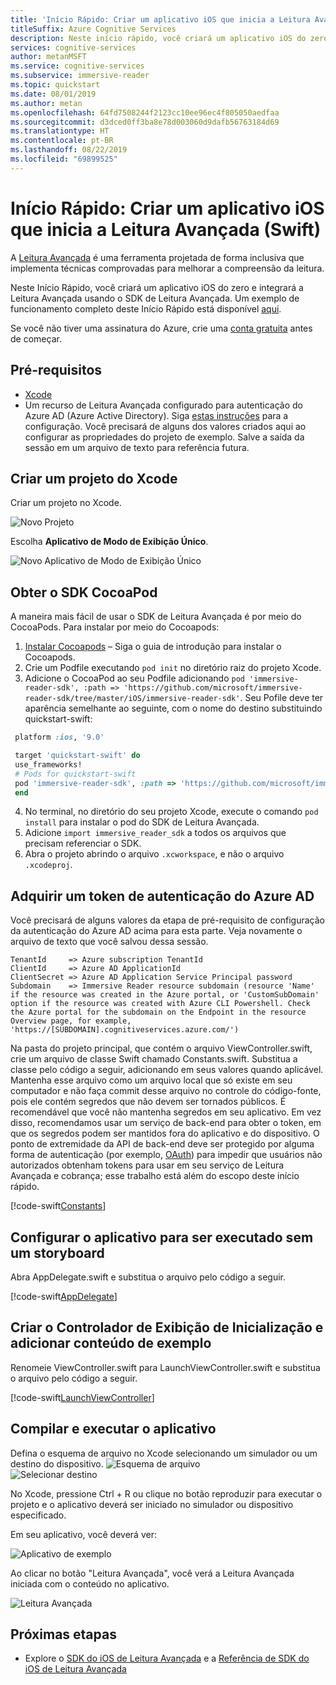 ```yaml
---
title: 'Início Rápido: Criar um aplicativo iOS que inicia a Leitura Avançada (Swift)'
titleSuffix: Azure Cognitive Services
description: Neste início rápido, você criará um aplicativo iOS do zero e adicionará a funcionalidade de Leitura Avançada.
services: cognitive-services
author: metanMSFT
ms.service: cognitive-services
ms.subservice: immersive-reader
ms.topic: quickstart
ms.date: 08/01/2019
ms.author: metan
ms.openlocfilehash: 64fd7508244f2123cc10ee96ec4f805050aedfaa
ms.sourcegitcommit: d3dced0ff3ba8e78d003060d9dafb56763184d69
ms.translationtype: HT
ms.contentlocale: pt-BR
ms.lasthandoff: 08/22/2019
ms.locfileid: "69899525"
---
```

# <a name="quickstart-create-an-ios-app-that-launches-the-immersive-reader-swift"></a>Início Rápido: Criar um aplicativo iOS que inicia a Leitura Avançada (Swift)

A [Leitura Avançada](https://www.onenote.com/learningtools) é uma ferramenta projetada de forma inclusiva que implementa técnicas comprovadas para melhorar a compreensão da leitura.

Neste Início Rápido, você criará um aplicativo iOS do zero e integrará a Leitura Avançada usando o SDK de Leitura Avançada. Um exemplo de funcionamento completo deste Início Rápido está disponível [aqui](https://github.com/microsoft/immersive-reader-sdk/tree/master/iOS/samples/quickstart-swift).

Se você não tiver uma assinatura do Azure, crie uma [conta gratuita](https://azure.microsoft.com/free/?WT.mc_id=A261C142F) antes de começar.

## <a name="prerequisites"></a>Pré-requisitos

* [Xcode](https://apps.apple.com/us/app/xcode/id497799835?mt=12)
* Um recurso de Leitura Avançada configurado para autenticação do Azure AD (Azure Active Directory). Siga [estas instruções](./azure-active-directory-authentication.md) para a configuração. Você precisará de alguns dos valores criados aqui ao configurar as propriedades do projeto de exemplo. Salve a saída da sessão em um arquivo de texto para referência futura.

## <a name="create-an-xcode-project"></a>Criar um projeto do Xcode

Criar um projeto no Xcode.

![Novo Projeto](./media/ios/xcode-create-project.png)

Escolha **Aplicativo de Modo de Exibição Único**.

![Novo Aplicativo de Modo de Exibição Único](./media/ios/xcode-single-view-app.png)

## <a name="get-the-sdk-cocoapod"></a>Obter o SDK CocoaPod
A maneira mais fácil de usar o SDK de Leitura Avançada é por meio do CocoaPods. Para instalar por meio do Cocoapods:
1. [Instalar Cocoapods](http://guides.cocoapods.org/using/getting-started.html) – Siga o guia de introdução para instalar o Cocoapods.
2. Crie um Podfile executando `pod init` no diretório raiz do projeto Xcode.
3.  Adicione o CocoaPod ao seu Podfile adicionando `pod 'immersive-reader-sdk', :path => 'https://github.com/microsoft/immersive-reader-sdk/tree/master/iOS/immersive-reader-sdk'`. Seu Pofile deve ter aparência semelhante ao seguinte, com o nome do destino substituindo quickstart-swift:
 ```ruby
  platform :ios, '9.0'

  target 'quickstart-swift' do
  use_frameworks!
  # Pods for quickstart-swift
  pod 'immersive-reader-sdk', :path => 'https://github.com/microsoft/immersive-reader-sdk/tree/master/iOS/immersive-reader-sdk'
  end
```
4. No terminal, no diretório do seu projeto Xcode, execute o comando `pod install` para instalar o pod do SDK de Leitura Avançada.
5. Adicione `import immersive_reader_sdk` a todos os arquivos que precisam referenciar o SDK.
6. Abra o projeto abrindo o arquivo `.xcworkspace`, e não o arquivo `.xcodeproj`.

## <a name="acquire-an-azure-ad-authentication-token"></a>Adquirir um token de autenticação do Azure AD

Você precisará de alguns valores da etapa de pré-requisito de configuração da autenticação do Azure AD acima para esta parte. Veja novamente o arquivo de texto que você salvou dessa sessão.

````text
TenantId     => Azure subscription TenantId
ClientId     => Azure AD ApplicationId
ClientSecret => Azure AD Application Service Principal password
Subdomain    => Immersive Reader resource subdomain (resource 'Name' if the resource was created in the Azure portal, or 'CustomSubDomain' option if the resource was created with Azure CLI Powershell. Check the Azure portal for the subdomain on the Endpoint in the resource Overview page, for example, 'https://[SUBDOMAIN].cognitiveservices.azure.com/')
````

Na pasta do projeto principal, que contém o arquivo ViewController.swift, crie um arquivo de classe Swift chamado Constants.swift. Substitua a classe pelo código a seguir, adicionando em seus valores quando aplicável. Mantenha esse arquivo como um arquivo local que só existe em seu computador e não faça commit desse arquivo no controle do código-fonte, pois ele contém segredos que não devem ser tornados públicos. É recomendável que você não mantenha segredos em seu aplicativo. Em vez disso, recomendamos usar um serviço de back-end para obter o token, em que os segredos podem ser mantidos fora do aplicativo e do dispositivo. O ponto de extremidade da API de back-end deve ser protegido por alguma forma de autenticação (por exemplo, [OAuth](https://oauth.net/2/)) para impedir que usuários não autorizados obtenham tokens para usar em seu serviço de Leitura Avançada e cobrança; esse trabalho está além do escopo deste início rápido.

[!code-swift[Constants](~/ImmersiveReaderSdk/iOS/samples/quickstart-swift/quickstart-swift/Constants.swift)]

## <a name="set-up-the-app-to-run-without-a-storyboard"></a>Configurar o aplicativo para ser executado sem um storyboard

Abra AppDelegate.swift e substitua o arquivo pelo código a seguir.

[!code-swift[AppDelegate](~/ImmersiveReaderSdk/iOS/samples/quickstart-swift/quickstart-swift/AppDelegate.swift)]

## <a name="create-the-launch-view-controller-and-add-sample-content"></a>Criar o Controlador de Exibição de Inicialização e adicionar conteúdo de exemplo

Renomeie ViewController.swift para LaunchViewController.swift e substitua o arquivo pelo código a seguir.

[!code-swift[LaunchViewController](~/ImmersiveReaderSdk/iOS/samples/quickstart-swift/quickstart-swift/LaunchViewController.swift)]

## <a name="build-and-run-the-app"></a>Compilar e executar o aplicativo

Defina o esquema de arquivo no Xcode selecionando um simulador ou um destino do dispositivo.
![Esquema de arquivo](./media/ios/xcode-archive-scheme.png)<br/>
![Selecionar destino](./media/ios/xcode-select-target.png)

No Xcode, pressione Ctrl + R ou clique no botão reproduzir para executar o projeto e o aplicativo deverá ser iniciado no simulador ou dispositivo especificado.

Em seu aplicativo, você deverá ver:

![Aplicativo de exemplo](./media/ios/sample-app-ipad.png)

Ao clicar no botão "Leitura Avançada", você verá a Leitura Avançada iniciada com o conteúdo no aplicativo.

![Leitura Avançada](./media/ios/immersive-reader-ipad.png)

## <a name="next-steps"></a>Próximas etapas

* Explore o [SDK do iOS de Leitura Avançada](https://github.com/microsoft/immersive-reader-sdk/tree/master/iOS) e a [Referência de SDK do iOS de Leitura Avançada](./ios-reference.md)
